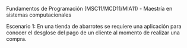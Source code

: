 Fundamentos de Programación (MSC11/MCD11/MIA11) - Maestría en sistemas computacionales

Escenario 1:
En una tienda de abarrotes se requiere una aplicación para conocer el desglose
del pago de un cliente al momento de realizar una compra.
